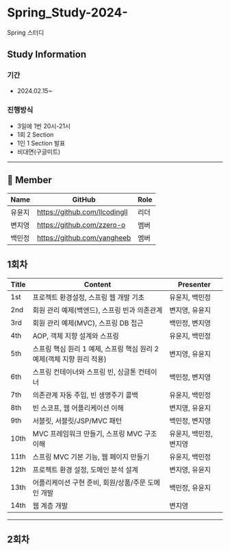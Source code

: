 # Spring_Study-2024-
Spring 스터디

## Study Information
### 기간
- 2024.02.15~
  
### 진행방식
- 3일에 1번 20시-21시
- 1회 2 Section
- 1인 1 Section 발표
- 비대면(구글미트)
---
## 👥 Member
| Name | GitHub | Role |
| --- | --- | --- |
| 유윤지 | https://github.com/llcodingll | 리더 |
| 변지영 | https://github.com/zzero-o | 멤버 |
| 백민정 | https://github.com/yangheeb | 멤버 |

## 1회차
| Title | Content | Presenter |
| --- | --- | --- |
| 1st | 프로젝트 환경설정, 스프링 웹 개발 기초 | 유윤지, 백민정 |
| 2nd | 회원 관리 예제(백엔드), 스프링 빈과 의존관계 | 변지영, 유윤지 |
| 3rd | 회원 관리 예제(MVC), 스프링 DB 접근 | 백민정, 변지영 |
| 4th | AOP, 객체 지향 설계와 스프링 | 유윤지, 백민정 |
| 5th | 스프링 핵심 원리 1 예제, 스프링 핵심 원리 2 예제(객체 지향 원리 적용) | 변지영, 유윤지 |
| 6th | 스프링 컨테이너와 스프링 빈, 싱글톤 컨테이너 | 백민정, 변지영 |
| 7th | 의존관계 자동 주입, 빈 생명주기 콜백 | 유윤지, 백민정 |
| 8th | 빈 스코프, 웹 어플리케이션 이해 | 변지영, 유윤지 |
| 9th | 서블릿, 서블릿/JSP/MVC 패턴 | 백민정, 변지영 |
| 10th | MVC 프레임워크 만들기, 스프링 MVC 구조 이해 | 유윤지, 백민정, 변지영 |
| 11th | 스프링 MVC 기본 기능, 웹 페이지 만들기 | 유윤지, 백민정 |
| 12th | 프로젝트 환경 설정, 도메인 분석 설계 | 변지영, 유윤지 |
| 13th | 어플리케이션 구현 준비, 회원/상품/주문 도메인 개발 | 백민정, 유윤지 |
| 14th | 웹 계층 개발 | 변지영 |
---
## 2회차

